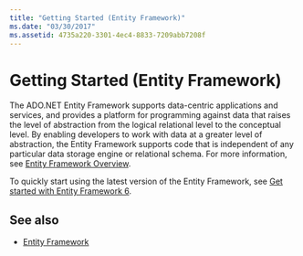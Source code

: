 ```yaml
---
title: "Getting Started (Entity Framework)"
ms.date: "03/30/2017"
ms.assetid: 4735a220-3301-4ec4-8833-7209abb7208f
---
```

# Getting Started (Entity Framework)

The ADO.NET Entity Framework supports data-centric applications and services, and provides a platform for programming against data that raises the level of abstraction from the logical relational level to the conceptual level. By enabling developers to work with data at a greater level of abstraction, the Entity Framework supports code that is independent of any particular data storage engine or relational schema. For more information, see [Entity Framework Overview](overview.md).  
  
 To quickly start using the latest version of the Entity Framework, see [Get started with Entity Framework 6](/ef/ef6/get-started).
  
## See also

- [Entity Framework](/ef)
